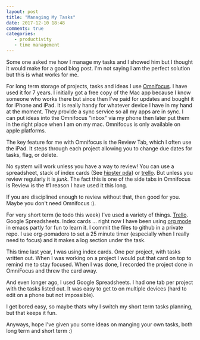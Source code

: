 ```yaml
---
layout: post
title: "Managing My Tasks"
date: 2017-12-10 18:48
comments: true
categories:
   - productivity
   - time management
---
```


Some one asked me how I manage my tasks and I showed him but I thought it would make for a good blog post. I'm not saying I am the perfect solution but this is what works for me.

For long term storage of projects, tasks and ideas I use [Omnifocus](https://www.omnigroup.com/omnifocus). I have used it for 7 years. I initially got a free copy of the Mac app because I know someone who works there but since then I've paid for updates and bought it for iPhone and iPad. It is really handy for whatever device I have in my hand at the moment. They provide a sync service so all my apps are in sync. I can put ideas into the Omnifocus "inbox" via my phone then later put them in the right place when I am on my mac. Omnifocus is only available on apple platforms.

The key feature for me with Omnifocus is the Review Tab, which I often use the iPad. It steps through each project allowing you to change due dates for tasks, flag, or delete. 

No system will work unless you have a way to review! You can use a spreadsheet, stack of index cards (See [hipster pda](http://www.43folders.com/2004/09/03/introducing-the-hipster-pda)) or [trello](https://trello.com). But unless you review regularly it is *junk*. The fact this is one of the side tabs in Omnifocus is Review is the #1 reason I have used it this long. 

If you are disciplined enough to review  without that, then good for you. Maybe you don't need Omnifocus :).

For very short term (ie todo this week) I've used a variety of things. [Trello](https://trello.com). Google Spreadsheets. Index cards ... right now I have been using [org mode](http://orgmode.org/) in emacs partly for fun to learn it. I commit the files to github in a private repo. I use org-pomadoro to set a 25 minute timer (especially when I really need to focus) and it makes a log section under the task.

This time last year, I was using index cards. One per project, with tasks written out. When I was working on a project I would put that card on top to remind me to stay focused. When I was done, I recorded the project done in OmniFocus and threw the card away.

And even longer ago, I used Google Spreadsheets. I had one tab per project with the tasks listed out. It was easy to get to on multiple devices (hard to edit on a phone but not impossible). 

I get bored easy, so maybe thats why I switch my short term tasks planning, but that keeps it fun. 

Anyways, hope I've given you some ideas on manging your own tasks, both long term and short term :)





